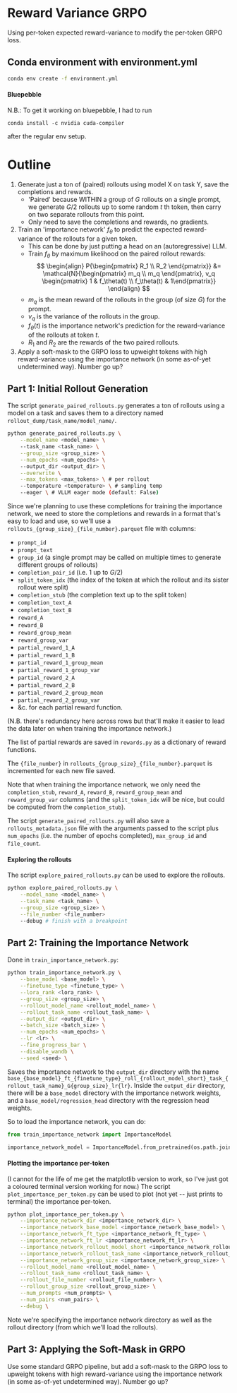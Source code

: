 # Reward Variance GRPO

Using per-token expected reward-variance to modify the per-token GRPO loss.

## Conda environment with environment.yml

```bash
conda env create -f environment.yml
```

#### Bluepebble

N.B.: To get it working on bluepebble, I had to run

```
conda install -c nvidia cuda-compiler
```

after the regular env setup.


# Outline

1. Generate just a ton of (paired) rollouts using model X on task Y, save the completions and rewards.
    - 'Paired' because WITHIN a group of $G$ rollouts on a single prompt, we generate $G/2$ rollouts up to some random $t$ th token, then carry on two separate rollouts from this point.
    - Only need to save the completions and rewards, no gradients.
2. Train an 'importance network' $f_\theta$ to predict the expected reward-variance of the rollouts for a given token.
    - This can be done by just putting a head on an (autoregressive) LLM.
    - Train $f_\theta$ by maximum likelihood on the paired rollout rewards:
    $$
    \begin{align}
    P{\begin{pmatrix} R_1 \\ R_2 \end{pmatrix}} &= 
    \mathcal{N}{\begin{pmatrix} m_q \\ m_q \end{pmatrix}, v_q \begin{pmatrix} 1 & f_\theta(t) \\ f_\theta(t) & 1\end{pmatrix}}
    \end{align}
    $$
    - $m_q$ is the mean reward of the rollouts in the group (of size $G$) for the prompt.
    - $v_q$ is the variance of the rollouts in the group.
    - $f_\theta(t)$ is the importance network's prediction for the reward-variance of the rollouts at token $t$.
    - $R_1$ and $R_2$ are the rewards of the two paired rollouts.
3. Apply a soft-mask to the GRPO loss to upweight tokens with high reward-variance using the importance network (in some as-of-yet undetermined way). Number go up?


## Part 1: Initial Rollout Generation

The script `generate_paired_rollouts.py` generates a ton of rollouts using a model on a task and saves them to a directory named `rollout_dump/task_name/model_name/`.

```bash
python generate_paired_rollouts.py \
    --model_name <model_name> \ 
    --task_name <task_name> \
    --group_size <group_size> \
    --num_epochs <num_epochs> \ 
    --output_dir <output_dir> \
    --overwrite \
    --max_tokens <max_tokens> \ # per rollout
    --temperature <temperature> \ # sampling temp
    --eager \ # VLLM eager mode (default: False)
```

Since we're planning to use these completions for training the importance network, we need to store the completions and rewards in a format that's easy to load and use, so we'll use a `rollouts_{group_size}_{file_number}.parquet` file with columns:

- `prompt_id`
- `prompt_text`
- `group_id` (a single prompt may be called on multiple times to generate different groups of rollouts)
- `completion_pair_id` (i.e. 1 up to $G/2$)
- `split_token_idx` (the index of the token at which the rollout and its sister rollout were split)
- `completion_stub` (the completion text up to the split token)
- `completion_text_A`
- `completion_text_B`
- `reward_A`
- `reward_B`
- `reward_group_mean`
- `reward_group_var`
- `partial_reward_1_A`
- `partial_reward_1_B`
- `partial_reward_1_group_mean`
- `partial_reward_1_group_var`
- `partial_reward_2_A`
- `partial_reward_2_B`
- `partial_reward_2_group_mean`
- `partial_reward_2_group_var`
- &c. for each partial reward function.

(N.B. there's redundancy here across rows but that'll make it easier to lead the data later on when training the importance network.)

The list of partial rewards are saved in `rewards.py` as a dictionary of reward functions.

The `{file_number}` in `rollouts_{group_size}_{file_number}.parquet` is incremented for each new file saved.

Note that when training the importance network, we only need the `completion_stub`, `reward_A`, `reward_B`, `reward_group_mean` and `reward_group_var` columns (and the `split_token_idx` will be nice, but could be computed from the `completion_stub`).

The script `generate_paired_rollouts.py` will also save a `rollouts_metadata.json` file with the arguments passed to the script plus `num_epochs` (i.e. the number of epochs completed), `max_group_id` and `file_count`.

#### Exploring the rollouts

The script `explore_paired_rollouts.py` can be used to explore the rollouts.

```bash
python explore_paired_rollouts.py \
    --model_name <model_name> \
    --task_name <task_name> \
    --group_size <group_size> \
    --file_number <file_number> 
    --debug # finish with a breakpoint
```

## Part 2: Training the Importance Network

Done in `train_importance_network.py`:

```bash
python train_importance_network.py \
    --base_model <base_model> \
    --finetune_type <finetune_type> \
    --lora_rank <lora_rank> \
    --group_size <group_size> \
    --rollout_model_name <rollout_model_name> \
    --rollout_task_name <rollout_task_name> \
    --output_dir <output_dir> \
    --batch_size <batch_size> \
    --num_epochs <num_epochs> \
    --lr <lr> \
    --fine_progress_bar \
    --disable_wandb \
    --seed <seed> \
```

Saves the importance network to the `output_dir` directory with the name `base_{base_model}_ft_{finetune_type}_roll_{rollout_model_short}_task_{rollout_task_name}_G{group_size}_lr{lr}`.
Inside the `output_dir` directory, there will be a `base_model` directory with the importance network weights, and a `base_model/regression_head` directory with the regression head weights.

So to load the importance network, you can do:

```python
from train_importance_network import ImportanceModel

importance_network_model = ImportanceModel.from_pretrained(os.path.join(output_dir, f"base_{base_model}_ft_{finetune_type}_roll_{rollout_model_short}_task_{rollout_task_name}_G{group_size}_lr{lr}"))
```

#### Plotting the importance per-token

(I cannot for the life of me get the matplotlib version to work, so I've just got a coloured terminal version working for now.)
The script `plot_importance_per_token.py` can be used to plot (not yet -- just prints to terminal) the importance per-token.

```bash
python plot_importance_per_token.py \
    --importance_network_dir <importance_network_dir> \
    --importance_network_base_model <importance_network_base_model> \
    --importance_network_ft_type <importance_network_ft_type> \
    --importance_network_ft_lr <importance_network_ft_lr> \
    --importance_network_rollout_model_short <importance_network_rollout_model_short> \
    --importance_network_rollout_task_name <importance_network_rollout_task_name> \
    --importance_network_group_size <importance_network_group_size> \
    --rollout_model_name <rollout_model_name> \
    --rollout_task_name <rollout_task_name> \
    --rollout_file_number <rollout_file_number> \
    --rollout_group_size <rollout_group_size> \
    --num_prompts <num_prompts> \
    --num_pairs <num_pairs> \
    --debug \
```

Note we're specifying the importance network directory as well as the rollout directory (from which we'll load the rollouts).



## Part 3: Applying the Soft-Mask in GRPO

Use some standard GRPO pipeline, but add a soft-mask to the GRPO loss to upweight tokens with high reward-variance using the importance network (in some as-of-yet undetermined way). Number go up?
